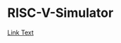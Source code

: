 # RISC-V-Simulator
[Link Text](https://github.com/DhanushSavaram/RISC-V-Simulator/blob/main/Final%20Project%20Description%202025-1.pdf)

